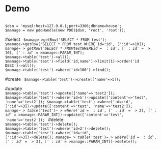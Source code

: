 # Demo

<code>
$dsn = 'mysql:host=127.0.0.1;port=3306;dbname=house';
$manage = new pdoHandle(new PDO($dsn, 'root', 'root'));
</code>

#select
<code>
$manage->getRow('SELECT * FROM test');
$manage->getRow('SELECT * FROM test WHERE id=:id', [':id'=>10]);
$manage->getRow('SELECT * FROM test WHERE id=:id', [':id'=>10], [':id'=>$manage::PARAM_INT);
$manage->table('test')->all();
$manage->table('test')->field('id,name')->limit(1)->order('id DESC')->all();
$manage->table('test')->where('id>100')->find();
</code>

#create
<code>
$manage->table('test')->create(['name'=>1]);
</code>

#update
<code>
$manage->table('test')->update(['name'=>'test2']);
$manage->table('test')->where('id=5')->update(['content'=>'test', 'name'=>'test2']);
$manage->table('test')->where('id=:id', [':id'=>3])->update(['content'=>'test', 'name'=>'test2']);
$manage->table('test')->where('id=:id', [':id'=>2], [':id'=>$manage::PARAM_INT])->update(['content'=>'test', 'name'=>'test2']);
</code>
#delete
<code>
$manage->table('test')->delete();
$manage->table('test')->where('id=2')->delete();
$manage->table('test')->where('id=:id', [':id'=>3])->delete();
$manage->table('test')->where('id=:id', [':id'=>3], [':id'=>$manage::PARAM_INT])->delete();
</code>